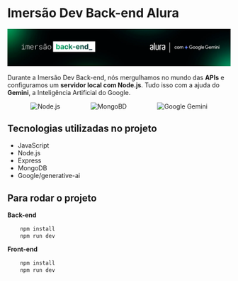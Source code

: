 # Imersão Dev Back-end Alura 
![alt text](imagens/imersao.png)

Durante a Imersão Dev Back-end, nós mergulhamos no mundo das **APIs** e configuramos um **servidor local com Node.js**. Tudo isso com a ajuda do **Gemini**, a Inteligência Artificial do Google.

<p align="center" style="display: flex justify-content: center">
    <img src="https://cdn.jsdelivr.net/gh/devicons/devicon@latest/icons/nodejs/nodejs-original-wordmark.svg" alt="Node.js" height="80" margin="50" >
    <img src="https://cdn.jsdelivr.net/gh/devicons/devicon@latest/icons/mongodb/mongodb-original-wordmark.svg" alt="MongoBD" height="50" style="margin: 0 65px;">
    <img src="https://upload.wikimedia.org/wikipedia/commons/thumb/8/8a/Google_Gemini_logo.svg/2560px-Google_Gemini_logo.svg.png" alt="Google Gemini" height="50">
</p>

## Tecnologias utilizadas no projeto 
- JavaScript 
- Node.js 
- Express 
- MongoDB 
- Google/generative-ai

## Para rodar o projeto 

**Back-end** 
```
    npm install 
    npm run dev
```

**Front-end** 
```
    npm install 
    npm run dev
```


